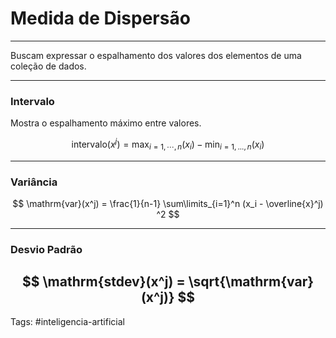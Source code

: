 
# Medida de Dispersão

---

Buscam expressar o espalhamento dos valores dos elementos de uma coleção de dados.

---

### Intervalo

Mostra o espalhamento máximo entre valores.

$$
\mathrm{intervalo}(x^j) = \max_{i=1,\cdots,n}(x_i) - \min_{i=1,...,n}(x_i)
$$

---

### Variância

$$
\mathrm{var}(x^j) = \frac{1}{n-1} \sum\limits_{i=1}^n (x_i - \overline{x}^j) ^2
$$

---

### Desvio Padrão

$$
\mathrm{stdev}(x^j) = \sqrt{\mathrm{var}(x^j)}
$$
---

Tags: #inteligencia-artificial

